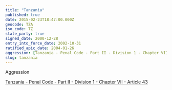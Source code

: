 ```yaml
---
title: "Tanzania"
published: true
date: 2015-02-23T18:47:00.000Z
geocode: TZA
iso_code: TZ
state_party: true
signed_date: 2000-12-28
entry_into_force_date: 2002-10-31
ratified_apic_date: 2004-01-26
aggression: [Tanzania - Penal Code - Part II - Division 1 - Chapter VII - Article 43](https://iccdb.hrlc.net/data/doc/393/keyword/1/)
slug: tanzania
---
```

Aggression

[Tanzania - Penal Code - Part II - Division 1 - Chapter VII - Article 43](https://iccdb.hrlc.net/data/doc/393/keyword/1/)

